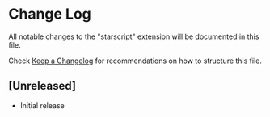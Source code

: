 # Change Log

All notable changes to the "starscript" extension will be documented in this file.

Check [Keep a Changelog](http://keepachangelog.com/) for recommendations on how to structure this file.

## [Unreleased]

- Initial release